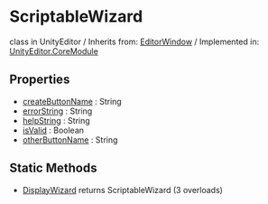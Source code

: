 # ScriptableWizard
class in UnityEditor
 / Inherits from: <a href="https://docs.unity3d.com/6000.0/Documentation/ScriptReference/EditorWindow.html" target="_blank">EditorWindow</a> / Implemented in: <a href="https://docs.unity3d.com/6000.0/Documentation/ScriptReference/UnityEditor.CoreModule.html" target="_blank">UnityEditor.CoreModule</a>
## Properties
- <a href="https://docs.unity3d.com/6000.0/Documentation/ScriptReference/ScriptableWizard-createButtonName.html" target="_blank">createButtonName</a> : String
- <a href="https://docs.unity3d.com/6000.0/Documentation/ScriptReference/ScriptableWizard-errorString.html" target="_blank">errorString</a> : String
- <a href="https://docs.unity3d.com/6000.0/Documentation/ScriptReference/ScriptableWizard-helpString.html" target="_blank">helpString</a> : String
- <a href="https://docs.unity3d.com/6000.0/Documentation/ScriptReference/ScriptableWizard-isValid.html" target="_blank">isValid</a> : Boolean
- <a href="https://docs.unity3d.com/6000.0/Documentation/ScriptReference/ScriptableWizard-otherButtonName.html" target="_blank">otherButtonName</a> : String
## Static Methods
- <a href="https://docs.unity3d.com/6000.0/Documentation/ScriptReference/ScriptableWizard.DisplayWizard.html" target="_blank">DisplayWizard</a> returns ScriptableWizard (3 overloads)
